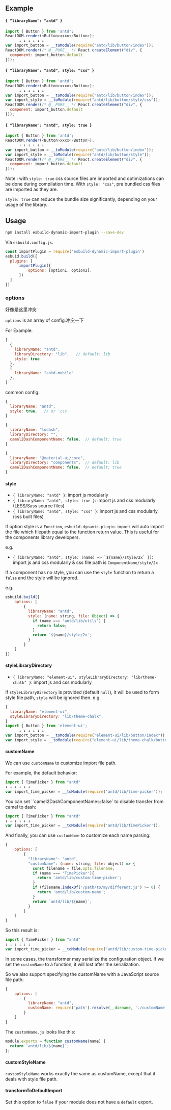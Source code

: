 ## Example

#### `{ "libraryName": "antd" }`

```javascript
import { Button } from 'antd';
ReactDOM.render(<Button>xxxx</Button>);
      ↓ ↓ ↓ ↓ ↓ ↓
var import_button = __toModule(require("antd/lib/button/index"));
ReactDOM.render(/* @__PURE__ */ React.createElement("div", {
  component: import_button.default
}));
```

#### `{ "libraryName": "antd", style: "css" }`

```javascript
import { Button } from 'antd';
ReactDOM.render(<Button>xxxx</Button>);
      ↓ ↓ ↓ ↓ ↓ ↓
var import_button = __toModule(require("antd/lib/button/index"));
var import_style = __toModule(require("antd/lib/button/style/css"));
ReactDOM.render(/* @__PURE__ */ React.createElement("div", {
  component: import_button.default
}));
```

#### `{ "libraryName": "antd", style: true }`

```javascript
import { Button } from 'antd';
ReactDOM.render(<Button>xxxx</Button>);
      ↓ ↓ ↓ ↓ ↓ ↓
var import_button = __toModule(require("antd/lib/button/index"));
var import_style = __toModule(require("antd/lib/button/style"));
ReactDOM.render(/* @__PURE__ */ React.createElement("div", {
  component: import_button.default
}));
```

Note : with `style: true` css source files are imported and optimizations can be done during compilation time. With `style: "css"`, pre bundled css files are imported as they are.

`style: true` can reduce the bundle size significantly, depending on your usage of the library.

## Usage

```bash
npm install esbuild-dynamic-import-plugin --save-dev
```

Via `esbuild.config.js`.

```js
const importPlugin = require('esbuild-dynamic-import-plugin')
esbuid.build({
  plugins: [
      importPlugin({
          options: [option1, option2],
      })
  ]
})
```

### options

好像是这里冲突

`options` is an array of config.冲突一下

For Example:

```javascript
[
  {
    libraryName: "antd",
    libraryDirectory: "lib",   // default: lib
    style: true
  },
  {
    libraryName: "antd-mobile"
  },
]
```

common config:
```javascript
{
  libraryName: "antd",
  style: true,   // or 'css'
}
```

```javascript
{
  libraryName: "lodash",
  libraryDirectory: "",
  camel2DashComponentName: false,  // default: true
}
```

```javascript
{
  libraryName: "@material-ui/core",
  libraryDirectory: "components",  // default: lib
  camel2DashComponentName: false,  // default: true
}
```

#### style

- `{ libraryName: "antd" }`: import js modularly
- `{ libraryName: "antd", style: true }`: import js and css modularly (LESS/Sass source files)
- `{ libraryName: "antd", style: "css" }`: import js and css modularly (css built files)

If option style is a `Function`, `esbuild-dynamic-plugin-import` will auto import the file which filepath equal to the function return value. This is useful for the components library developers.

e.g.
- ``{ libraryName: "antd", style: (name) => `${name}/style/2x` }]``: import js and css modularly & css file path is `ComponentName/style/2x`

If a component has no style, you can use the `style` function to return a `false` and the style will be ignored.

e.g.
```js
esbuild.build({
    options: [
        {
          libraryName: "antd",
          style: (name: string, file: Object) => {
            if (name === 'antd/lib/utils') {
              return false;
            }
            return `${name}/style/2x`;
          }
        }
    ]
})
```

#### styleLibraryDirectory

- `{ libraryName: "element-ui", styleLibraryDirectory: "lib/theme-chalk" }`: import js and css modularly

If `styleLibraryDirectory` is provided (default `null`), it will be used to form style file path,
`style` will be ignored then. e.g.

```javascript
{
  libraryName: "element-ui",
  styleLibraryDirectory: "lib/theme-chalk",
}
import { Button } from 'element-ui';
      ↓ ↓ ↓ ↓ ↓ ↓
var import_button = __toModule(require("element-ui/lib/button/index"));
var import_style = __toModule(require("element-ui/lib/theme-chalk/button/index"));
```

#### customName

We can use `customName` to customize import file path.

For example, the default behavior:

```typescript
import { TimePicker } from "antd"
↓ ↓ ↓ ↓ ↓ ↓
var import_time_picker = __toModule(require('antd/lib/time-picker'));
```

You can set ``camel2DashComponentName` to `false` to disable transfer from camel to dash:

```typescript
import { TimePicker } from "antd"
↓ ↓ ↓ ↓ ↓ ↓
var import_time_picker = __toModule(require('antd/lib/TimePicker'));
```

And finally, you can use `customName` to customize each name parsing:

```js
{
    options: [
        {
          "libraryName": "antd",
          "customName": (name: string, file: object) => {
            const filename = file.opts.filename;
            if (name === 'TimePicker'){
              return 'antd/lib/custom-time-picker';
            }
            if (filename.indexOf('/path/to/my/different.js') >= 0) {
              return 'antd/lib/custom-name';
            }
            return `antd/lib/${name}`;
          }
        }
    ]
}
```

So this result is:

```typescript
import { TimePicker } from "antd"
↓ ↓ ↓ ↓ ↓ ↓
var import_time_picker = __toModule(require('antd/lib/custom-time-picker'));
```

In some cases, the transformer may serialize the configuration object. If we set the `customName` to a function, it will lost after the serialization.

So we also support specifying the customName with a JavaScript source file path:

```js
{
    options: [
        {
          libraryName: "antd",
          customName: require('path').resolve(__dirname, './customName.js')
        }
    ]
}
```

The `customName.js` looks like this:

```js
module.exports = function customName(name) {
  return `antd/lib/${name}`;
};
```

#### customStyleName

`customStyleName` works exactly the same as customName, except that it deals with style file path.

#### transformToDefaultImport

Set this option to `false` if your module does not have a `default` export.